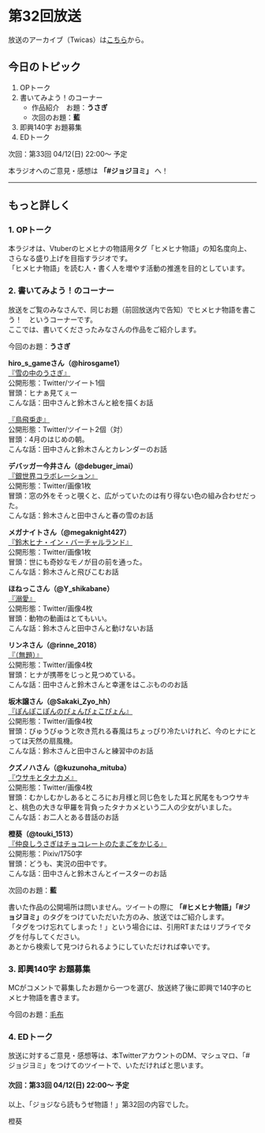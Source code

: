 # 第32回放送

放送のアーカイブ（Twicas）は[こちら](https://twitcasting.tv/hmhnstory_radio/movie/604074863)から。  

## 今日のトピック
1. OPトーク
1. 書いてみよう！のコーナー
    - 作品紹介　お題：<b>うさぎ</b>
    - 次回のお題：<b>藍</b>
1. 即興140字 お題募集
1. EDトーク

次回：第33回 04/12(日) 22:00～ 予定  

本ラジオへのご意見・感想は **「#ジョジヨミ」** へ！

---

## もっと詳しく
### 1. OPトーク

本ラジオは、Vtuberのヒメヒナの物語用タグ「ヒメヒナ物語」の知名度向上、さらなる盛り上げを目指すラジオです。  
「ヒメヒナ物語」を読む人・書く人を増やす活動の推進を目的としています。  

### 2. 書いてみよう！のコーナー
放送をご覧のみなさんで、同じお題（前回放送内で告知）でヒメヒナ物語を書こう！　というコーナーです。  
ここでは、書いてくださったみなさんの作品をご紹介します。

今回のお題：<b>うさぎ</b>

**hiro_s_gameさん（@hirosgame1）**  
[『雪の中のうさぎ』](https://twitter.com/hirosgame1/status/1244258763059548161?s=20)  
公開形態：Twitter/ツイート1個  
冒頭：ヒナぁ見てぇー  
こんな話：田中さんと鈴木さんと絵を描くお話  

[『鳥飛兎走』](https://twitter.com/hirosgame1/status/1246219420801708032?s=20)  
公開形態：Twitter/ツイート2個（対）  
冒頭：4月のはじめの朝。  
こんな話：田中さんと鈴木さんとカレンダーのお話  

**デバッガー今井さん（@debuger_imai）**  
[『銀世界コラボレーション』](https://twitter.com/debuger_imai/status/1245188634661154817?s=20)  
公開形態：Twitter/画像1枚  
冒頭：窓の外をそっと覗くと、広がっていたのは有り得ない色の組み合わせだった。  
こんな話：鈴木さんと田中さんと春の雪のお話  

**メガナイトさん（@megaknight427）**  
[『鈴木ヒナ・イン・バーチャルランド』](https://twitter.com/megaknight427/status/1245703862498897922?s=20)  
公開形態：Twitter/画像1枚  
冒頭：世にも奇妙なモノが目の前を通った。  
こんな話：鈴木さんと飛びこむお話

**ほねっこさん（@Y_shikabane）**  
[『溺愛』](https://twitter.com/Y_shikabane/status/1246079254602731520?s=20)  
公開形態：Twitter/画像4枚  
冒頭：動物の動画はとてもいい。  
こんな話：鈴木さんと田中さんと動けないお話  

**リンネさん（@rinne_2018）**  
[『（無題）』](https://twitter.com/rinne_2018/status/1246312441618685952?s=20)  
公開形態：Twitter/画像4枚  
冒頭：ヒナが携帯をじっと見つめている。  
こんな話：田中さんと鈴木さんと幸運をはこぶもののお話  

**坂木譲さん（@Sakaki_Zyo_hh）**  
[『ぽんぽこぽんのぴょんぴょこぴょん』](https://twitter.com/Sakaki_Zyo_hh/status/1246377372477050882?s=20)  
公開形態：Twitter/画像4枚  
冒頭：びゅうびゅうと吹き荒れる春風はちょっぴり冷たいけれど、今のヒナにとっては天然の扇風機。  
こんな話：鈴木さんと田中さんと練習中のお話  

**クズノハさん（@kuzunoha_mituba）**  
[『ウサキとタナカメ』](https://twitter.com/kuzunoha_mituba/status/1246639464920649729?s=20)  
公開形態：Twitter/画像4枚  
冒頭：むかしむかしあるところにお月様と同じ色をした耳と尻尾をもつウサキと、桃色の大きな甲羅を背負ったタナカメという二人の少女がいました。  
こんな話：お二人とある昔話のお話

**橙葵（@touki_1513）**  
[『仲良しうさぎはチョコレートのたまごをかじる』](https://twitter.com/touki_1513/status/1246777415759618049?s=20)  
公開形態：Pixiv/1750字  
冒頭：どうも、実況の田中です。  
こんな話：田中さんと鈴木さんとイースターのお話  

次回のお題：<b>藍</b>

書いた作品の公開場所は問いません。ツイートの際に <b>「#ヒメヒナ物語」「#ジョジヨミ」</b>のタグをつけていただいた方のみ、放送ではご紹介します。  
「タグをつけ忘れてしまった！」という場合には、引用RTまたはリプライでタグを付与してください。  
あとから検索して見つけられるようにしていただければ幸いです。  

### 3. 即興140字 お題募集
MCがコメントで募集したお題から一つを選び、放送終了後に即興で140字のヒメヒナ物語を書きます。

今回のお題：[毛布](https://twitter.com/hmhnStory_Radio/status/1246796695628738560?s=20)

### 4. EDトーク

放送に対するご意見・感想等は、本TwitterアカウントのDM、マシュマロ、「#ジョジヨミ」をつけてのツイートで、いただければと思います。

#### 次回：第33回 04/12(日) 22:00～ 予定  

以上、「ジョジなら読もうぜ物語！」第32回の内容でした。

橙葵
